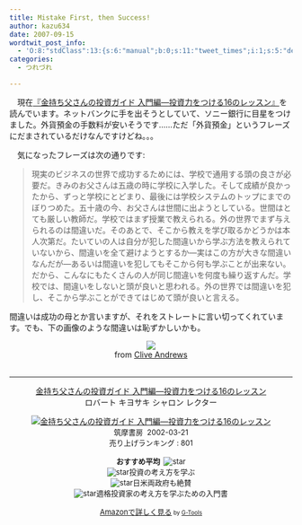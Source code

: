 ```yaml
---
title: Mistake First, then Success!
author: kazu634
date: 2007-09-15
wordtwit_post_info:
  - 'O:8:"stdClass":13:{s:6:"manual";b:0;s:11:"tweet_times";i:1;s:5:"delay";i:0;s:7:"enabled";i:1;s:10:"separation";s:2:"60";s:7:"version";s:3:"3.7";s:14:"tweet_template";b:0;s:6:"status";i:2;s:6:"result";a:0:{}s:13:"tweet_counter";i:2;s:13:"tweet_log_ids";a:1:{i:0;i:3239;}s:9:"hash_tags";a:0:{}s:8:"accounts";a:1:{i:0;s:7:"kazu634";}}'
categories:
  - つれづれ

---
```

<div class="section">
<p>
    　現在<a href="https://www.amazon.co.jp/exec/obidos/ASIN/4480863362/goodpic-22/" onclick="__gaTracker('send', 'event', 'outbound-article', 'https://www.amazon.co.jp/exec/obidos/ASIN/4480863362/goodpic-22/', '『金持ち父さんの投資ガイド 入門編―投資力をつける16のレッスン』');" target="_top">『金持ち父さんの投資ガイド 入門編―投資力をつける16のレッスン』</a>を読んでいます。ネットバンクに手を出そうとしていて、ソニー銀行に目星をつけました。外貨預金の手数料が安いそうです……ただ「外貨預金」というフレーズにだまされているだけなんですけどね。。。
</p>
  
<p>
    　気になったフレーズは次の通りです:
</p>
  
<blockquote>
<p>
      現実のビジネスの世界で成功するためには、学校で通用する頭の良さが必要だ。きみのお父さんは五歳の時に学校に入学した。そして成績が良かったから、ずっと学校にとどまり、最後には学校システムのトップにまでのぼりつめた。五十歳の今、お父さんは世間に出ようとしている。世間はとても厳しい教師だ。学校ではまず授業で教えられる。外の世界でまず与えられるのは間違いだ。そのあとで、そこから教えを学び取るかどうかは本人次第だ。たいていの人は自分が犯した間違いから学ぶ方法を教えられていないから、間違いを全て避けようとするか―実はこの方が大きな間違いなんだが―あるいは間違いを犯してもそこから何も学ぶことが出来ない。だから、こんなにもたくさんの人が同じ間違いを何度も繰り返すんだ。学校では、間違いをしないと頭が良いと思われる。外の世界では間違いを犯し、そこから学ぶことができてはじめて頭が良いと言える。
</p>
</blockquote>
  
<p>
    間違いは成功の母とか言いますが、それをストレートに言い切ってくれています。でも、下の画像のような間違いは恥ずかしいかも。
</p>
  
<p>
<center>
<a href="http://flickr.com/photos/cliveandrews/405517927/" onclick="__gaTracker('send', 'event', 'outbound-article', 'http://flickr.com/photos/cliveandrews/405517927/', '');" title="Were Open"><img src="http://farm1.static.flickr.com/175/405517927_79b98b2ec1_m.jpg" /></a><br />from <a href="http://flickr.com/people/cliveandrews/" onclick="__gaTracker('send', 'event', 'outbound-article', 'http://flickr.com/people/cliveandrews/', 'Clive Andrews');">Clive Andrews</a>
</center>
    
<br /> 
    
<hr />
    
<center>
<a href="https://www.amazon.co.jp/exec/obidos/ASIN/4480863362/goodpic-22/" onclick="__gaTracker('send', 'event', 'outbound-article', 'https://www.amazon.co.jp/exec/obidos/ASIN/4480863362/goodpic-22/', '金持ち父さんの投資ガイド 入門編―投資力をつける16のレッスン');" target="_top">金持ち父さんの投資ガイド 入門編―投資力をつける16のレッスン</a><br />ロバート キヨサキ シャロン レクター </p> 
      
<p>
<a href="https://www.amazon.co.jp/exec/obidos/ASIN/4480863362/goodpic-22/" onclick="__gaTracker('send', 'event', 'outbound-article', 'https://www.amazon.co.jp/exec/obidos/ASIN/4480863362/goodpic-22/', '');" target="_top"><img alt="金持ち父さんの投資ガイド 入門編―投資力をつける16のレッスン" src="http://g-ec2.images-amazon.com/images/I/21877WA2JML.jpg" border="0" /></a><br /><font size="-1">筑摩書房&#160; 2002-03-21<br />売り上げランキング : 801</p> 
        
<p>
<strong>おすすめ平均&#160; </strong><img alt="star" src="http://g-images.amazon.com/images/G/01/detail/stars-4-0.gif" border="0" /><br /><img alt="star" src="http://g-images.amazon.com/images/G/01/detail/stars-4-0.gif" border="0" />投資の考え方を学ぶ<br /><img alt="star" src="http://g-images.amazon.com/images/G/01/detail/stars-4-0.gif" border="0" />日米両政府も絶賛<br /><img alt="star" src="http://g-images.amazon.com/images/G/01/detail/stars-3-0.gif" border="0" />適格投資家の考え方を学ぶための入門書
</p>
        
<p>
<a href="https://www.amazon.co.jp/exec/obidos/ASIN/4480863362/goodpic-22/" onclick="__gaTracker('send', 'event', 'outbound-article', 'https://www.amazon.co.jp/exec/obidos/ASIN/4480863362/goodpic-22/', 'Amazonで詳しく見る');" target="_top">Amazonで詳しく見る</a></font><font size="-2"> by <a href="http://www.goodpic.com/mt/aws/index.html" onclick="__gaTracker('send', 'event', 'outbound-article', 'http://www.goodpic.com/mt/aws/index.html', 'G-Tools');">G-Tools</a></font></center> </div>
